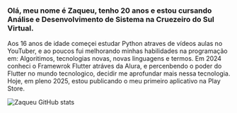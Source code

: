 ### Olá, meu nome é Zaqueu, tenho 20 anos e estou cursando Análise e Desenvolvimento de Sistema na Cruezeiro do Sul Virtual.
Aos 16 anos de idade começei estudar Python atraves de vídeos aulas no YouTuber, e ao poucos fui melhorando minhas habilidades na programação em: Algoritimos, tecnologias novas, novas linguagens e termos. Em 2024 conheci o Framewrok Flutter atráves da Alura, e percenbendo o poder do Flutter no mundo tecnologico, decidir me aprofundar mais nessa tecnologia. Hoje, em pleno 2025, estou publicando o meu primeiro aplicativo na Play Store.

![Zaqueu GitHub stats](https://github-readme-stats.vercel.app/api?username=Zaqueu-Dev-Dias&show_icons=true&theme=radical)




